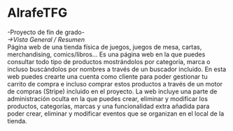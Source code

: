 # AlrafeTFG
-Proyecto de fin de grado-<br>
    _->Vista General / Resumen_ <br>
          Página web de una tienda física de juegos, juegos de mesa, cartas, merchandising,
          comics/libros... Es una página web en la que puedes consultar todo tipo de productos
          mostrándolos por categoría, marca o incluso buscándolos por nombres a través de un
          buscador incluido.
          En esta web puedes crearte una cuenta como cliente para poder gestionar tu carrito de
          compra e incluso comprar estos productos a través de un motor de compras (Stripe)
          incluido en el proyecto.
          La web incluye una parte de administración oculta en la que puedes crear, eliminar y
          modificar los productos, categorías, marcas y una funcionalidad extra añadida para poder
          crear, eliminar y modificar eventos que se organizan en el local de la tienda.
                 
